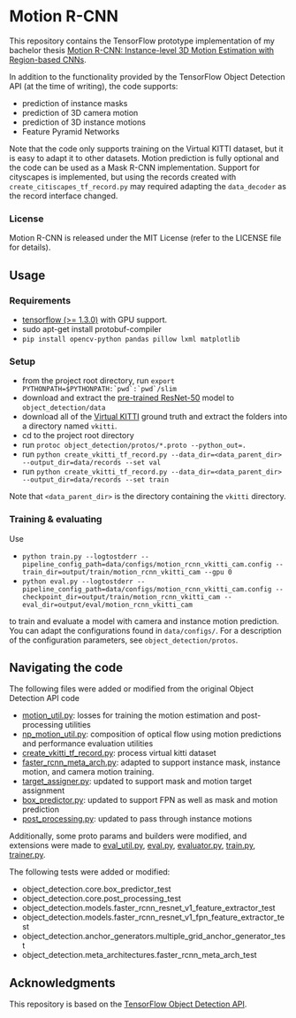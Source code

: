 # Motion R-CNN

This repository contains the TensorFlow prototype implementation of my bachelor thesis
[Motion R-CNN: Instance-level 3D Motion Estimation with Region-based CNNs](
https://drive.google.com/open?id=18hSyz2Wgd-cb-Psju5_oPUyZyE3T3k7j).

In addition to the functionality provided by the TensorFlow Object Detection API (at the time of writing), the code supports:
- prediction of instance masks
- prediction of 3D camera motion
- prediction of 3D instance motions
- Feature Pyramid Networks

Note that the code only supports training on the Virtual KITTI dataset,
but it is easy to adapt it to other datasets.
Motion prediction is fully optional and the code can be used as a Mask R-CNN
implementation.
Support for cityscapes is implemented, but using the records created with `create_citiscapes_tf_record.py` 
may required adapting the `data_decoder` as the record interface changed.

### License

Motion R-CNN is released under the MIT License (refer to the LICENSE file for details).

## Usage

### Requirements
- [tensorflow (>= 1.3.0)](https://www.tensorflow.org/install/install_linux) with GPU support.
- sudo apt-get install protobuf-compiler
- `pip install opencv-python pandas pillow lxml matplotlib`

### Setup
- from the project root directory, run ``export PYTHONPATH=$PYTHONPATH:`pwd`:`pwd`/slim``
- download and extract the 
[pre-trained ResNet-50](http://download.tensorflow.org/models/resnet_v1_50_2016_08_28.tar.gz )
model to `object_detection/data`
- download all of the 
[Virtual KITTI](http://www.europe.naverlabs.com/Research/Computer-Vision/Proxy-Virtual-Worlds)
ground truth and extract the folders into a directory named `vkitti`.
- cd to the project root directory
- run `protoc object_detection/protos/*.proto --python_out=.` 
- run `python create_vkitti_tf_record.py --data_dir=<data_parent_dir> --output_dir=data/records --set val`
- run `python create_vkitti_tf_record.py --data_dir=<data_parent_dir> --output_dir=data/records --set train`

Note that `<data_parent_dir>` is the directory containing the `vkitti` directory.

### Training & evaluating
Use
- `python train.py --logtostderr --pipeline_config_path=data/configs/motion_rcnn_vkitti_cam.config --train_dir=output/train/motion_rcnn_vkitti_cam --gpu 0`
- `python eval.py --logtostderr --pipeline_config_path=data/configs/motion_rcnn_vkitti_cam.config --checkpoint_dir=output/train/motion_rcnn_vkitti_cam --eval_dir=output/eval/motion_rcnn_vkitti_cam`

to train and evaluate a model with camera and instance motion prediction.
You can adapt the configurations found in `data/configs/`. For a description of the configuration parameters, see `object_detection/protos`.

## Navigating the code

The following files were added or modified from the original Object Detection API code
- [motion_util.py](object_detection/utils/motion_util.py): losses for training the motion estimation and post-processing utilities
- [np_motion_util.py](object_detection/utils/np_motion_util.py): composition of optical flow using motion predictions and performance evaluation utilities
- [create_vkitti_tf_record.py](object_detection/create_vkitti_tf_record.py): process virtual kitti dataset
- [faster_rcnn_meta_arch.py](object_detection/meta_architectures/faster_rcnn_meta_arch.py): adapted to support instance mask, instance motion, and camera motion training.
- [target_assigner.py](object_detection/core/target_assigner.py): updated to support mask and motion target assignment
- [box_predictor.py](object_detection/core/box_predictor.py): updated to support FPN as well as mask and motion prediction
- [post_processing.py](object_detection/core/post_processing.py): updated to pass through instance motions

Additionally, some proto params and builders were modified, and extensions were made to
[eval_util.py](object_detection/eval_util.py),
[eval.py](object_detection/eval.py),
[evaluator.py](object_detection/evaluator.py),
[train.py](object_detection/train.py),
[trainer.py](object_detection/trainer.py).

The following tests were added or modified:
- object_detection.core.box_predictor_test
- object_detection.core.post_processing_test
- object_detection.models.faster_rcnn_resnet_v1_feature_extractor_test
- object_detection.models.faster_rcnn_resnet_v1_fpn_feature_extractor_test
- object_detection.anchor_generators.multiple_grid_anchor_generator_test
- object_detection.meta_architectures.faster_rcnn_meta_arch_test

## Acknowledgments
This repository is based on the
[TensorFlow Object Detection API](https://github.com/tensorflow/models/tree/master/research/object_detection).
